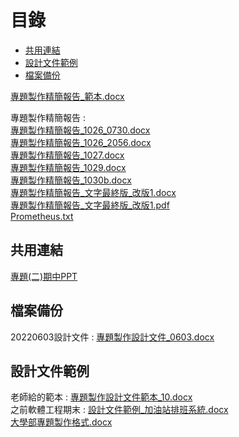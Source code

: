 # 目錄
- [共用連結](#共用連結)
- [設計文件範例](#設計文件範例)
- [檔案備份](#檔案備份)

[專題製作精簡報告_範本.docx](https://github.com/s108000389/File-temporary-storage/files/9875760/_.docx)  

專題製作精簡報告 :  
[專題製作精簡報告_1026_0730.docx](https://github.com/s108000389/File-temporary-storage/files/9869099/_1026_0730.docx)  
[專題製作精簡報告_1026_2056.docx](https://github.com/s108000389/File-temporary-storage/files/9869644/_1026_2056.docx)  
[專題製作精簡報告_1027.docx](https://github.com/s108000389/File-temporary-storage/files/9877434/_1027.docx)  
[專題製作精簡報告_1029.docx](https://github.com/s108000389/File-temporary-storage/files/9892716/_1029.docx)  
[專題製作精簡報告_1030b.docx](https://github.com/s108000389/File-temporary-storage/files/9937274/_1030b.docx)  
[專題製作精簡報告_文字最終版_改版1.docx](https://github.com/s108000389/File-temporary-storage/files/10287564/_._.1.docx)  
[專題製作精簡報告_文字最終版_改版1.pdf](https://github.com/s108000389/File-temporary-storage/files/10287565/_._.1.pdf)  
[Prometheus.txt](https://github.com/s108000389/File-temporary-storage/files/11476069/Prometheus.txt)





## 共用連結
[專題(二)期中PPT](https://gksuedutw-my.sharepoint.com/:p:/g/personal/s108000389_g_ksu_edu_tw/EUrmtlRNDF9Bp12Nn03vYOIB99KlIod5-J0CbyqAOzYwjg?e=jSWw7z)

## 檔案備份
20220603設計文件 :  [專題製作設計文件_0603.docx](https://github.com/s108000389/File-temporary-storage/files/8829664/_0603.docx)  


## 設計文件範例
老師給的範本 :
[專題製作設計文件範本_10.docx](https://github.com/s108000389/File-temporary-storage/files/8825047/_10.docx)  
之前軟體工程期末 : 
[設計文件範例_加油站排班系統.docx](https://github.com/s108000389/File-temporary-storage/files/8825059/_.docx)  
[大學部專題製作格式.docx](https://github.com/s108000389/File-temporary-storage/files/9877746/default.docx)


